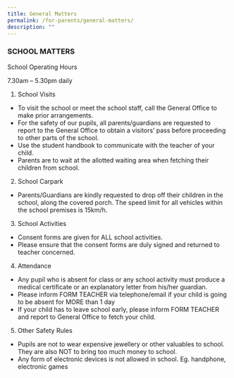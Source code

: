 ```yaml
---
title: General Matters
permalink: /for-parents/general-matters/
description: ""
---
```

### SCHOOL MATTERS

School Operating Hours

7.30am – 5.30pm daily



1. School Visits

* To visit the school or meet the school staff, call the General Office to make prior arrangements.
* For the safety of our pupils, all parents/guardians are requested to report to the General Office to              obtain a visitors’ pass before proceeding to other parts of the school.
* Use the student handbook to communicate with the teacher of your child.
* Parents are to wait at the allotted waiting area when fetching their children from school.



2. School Carpark
* Parents/Guardians are kindly requested to drop off their children in the school, along the covered               porch. The speed limit for all vehicles within the school premises is 15km/h.



3. School Activities
* Consent forms are given for ALL school activities.
* Please ensure that the consent forms are duly signed and returned to teacher concerned.



4. Attendance
* Any pupil who is absent for class or any school activity must produce a medical certificate or an               explanatory letter from his/her guardian.
* Please inform FORM TEACHER via telephone/email if your child is going to be absent for MORE  than       1 day
* If your child has to leave school early, please inform FORM TEACHER and report to General  Office to       fetch your child.



5. Other Safety Rules
* Pupils are not to wear expensive jewellery or other valuables to school. They are also NOT to bring          too much money to school.
* Any form of electronic devices is not allowed in school. Eg. handphone, electronic games

 




